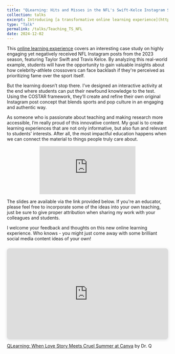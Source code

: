 ```yaml
---
title: "QLearning: Hits and Misses in the NFL's Swift-Kelce Instagram Strategy"
collection: talks
excerpt: Introducing [a transformative online learning experience](https://youtu.be/HpOOvWrgiGM) that takes an in-depth look at highly engaged, yet negatively received NFL Instagram posts featuring Taylor Swift and Travis Kelce. By analyzing this real-world case study, students will uncover valuable insights on how celebrity-athlete crossovers can face backlash if perceived as prioritizing fame over the sport, as well as strategies for striking the right balance between sports and culture on social media. The course culminates in an interactive activity where students use the COSTAR framework to ideate and refine their own original Instagram post concept.
type: "Talk"
permalink: /talks/Teaching_TS_NFL
date: 2024-12-02
---
```


This [online learning experience](https://youtu.be/HpOOvWrgiGM) covers an interesting case study on highly engaging yet negatively received NFL Instagram posts from the 2023 season, featuring Taylor Swift and Travis Kelce. By analyzing this real-world example, students will have the opportunity to gain valuable insights about how celebrity-athlete crossovers can face backlash if they're perceived as prioritizing fame over the sport itself.

But the learning doesn’t stop there. I’ve designed an interactive activity at the end where students can put their newfound knowledge to the test. Using the COSTAR framework, they’ll create and refine their own original Instagram post concept that blends sports and pop culture in an engaging and authentic way.

As someone who is passionate about teaching and making research more accessible, I’m really proud of this innovative content. My goal is to create learning experiences that are not only informative, but also fun and relevant to students’ interests. After all, the most impactful education happens when we can connect the material to things people truly care about.

<iframe src="https://www.youtube.com/embed/HpOOvWrgiGM" style="display: block; margin: auto; max-width: 100%; height: auto; aspect-ratio: 16/9;" frameborder="0" allowfullscreen></iframe>

The slides are available via the link provided below. If you're an educator, please feel free to incorporate some of the ideas into your own teaching, just be sure to give proper attribution when sharing my work with your colleagues and students.

I welcome your feedback and thoughts on this new online learning experience. Who knows - you might just come away with some brilliant social media content ideas of your own!

<div style="position: relative; width: 100%; height: 0; padding-top: 56.2500%;
 padding-bottom: 0; box-shadow: 0 2px 8px 0 rgba(63,69,81,0.16); margin-top: 1.6em; margin-bottom: 0.9em; overflow: hidden;
 border-radius: 8px; will-change: transform;">
  <iframe loading="lazy" style="position: absolute; width: 100%; height: 100%; top: 0; left: 0; border: none; padding: 0;margin: 0;"
    src="https://www.canva.com/design/DAGXlyvQ-hs/-WuprGU1BeLNpn0OnNs5Cg/view?embed" allowfullscreen="allowfullscreen" allow="fullscreen">
  </iframe>
</div>
<a href="https://www.canva.com/design/DAGXlyvQ-hs/-WuprGU1BeLNpn0OnNs5Cg/view?utm_content=DAGXlyvQ-hs&utm_campaign=designshare&utm_medium=link&utm_source=editor" target="_blank" rel="noopener">QLearning: When Love Story Meets Cruel Summer at Canva</a> by Dr. Q
